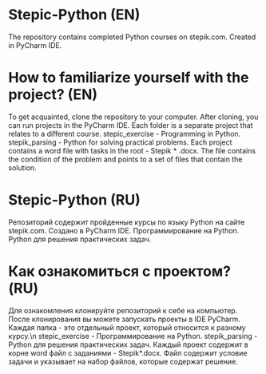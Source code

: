 # Stepic-Python (EN)
The repository contains completed Python courses on stepik.com. Created in PyCharm IDE.

# How to familiarize yourself with the project? (EN)
To get acquainted, clone the repository to your computer.
After cloning, you can run projects in the PyCharm IDE.
Each folder is a separate project that relates to a different course.
stepic_exercise - Programming in Python.
stepik_parsing - Python for solving practical problems.
Each project contains a word file with tasks in the root - Stepik * .docx.
The file contains the condition of the problem and points to a set of files that contain the solution.

# Stepic-Python (RU)
Репозиторий содержит пройденные курсы по языку Python на сайте stepik.com. Создано в PyCharm IDE.
Программирование на Python.
Python для решения практических задач.

# Как ознакомиться с проектом? (RU)
Для ознакомления клонируйте репозиторий к себе на компьютер.
После клонирования вы можете запускать проекты в IDE PyCharm.
Каждая папка - это отдельный проект, который относится к разному курсу.\n
stepic_exercise - Программирование на Python.
stepik_parsing - Python для решения практических задач.
Каждый проект содержит в корне word файл с заданиями - Stepik*.docx. Файл содержит условие задачи и указывает на набор файлов, которые содержат решение.


